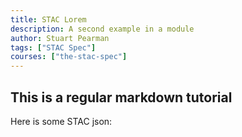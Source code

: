 ```yaml
---
title: STAC Lorem
description: A second example in a module
author: Stuart Pearman
tags: ["STAC Spec"]
courses: ["the-stac-spec"]
---
```


## This is a regular markdown tutorial

Here is some STAC json: